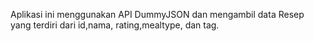 Aplikasi ini menggunakan API DummyJSON dan mengambil data Resep yang terdiri dari id,nama, rating,mealtype, dan tag.
